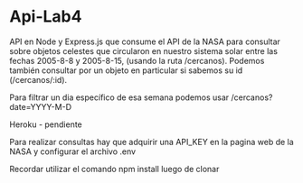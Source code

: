 # Api-Lab4
API en Node y Express.js que consume el API de la NASA para consultar sobre objetos celestes que circularon en nuestro sistema solar entre las fechas 2005-8-8 y 2005-8-15, (usando la ruta /cercanos). Podemos también consultar por un objeto en particular si sabemos su id (/cercanos/:id).

Para filtrar un dia específico de esa semana podemos usar /cercanos?date=YYYY-M-D

Heroku - pendiente

Para realizar consultas hay que adquirir una API_KEY en la pagina web de la NASA y configurar el archivo .env

Recordar utilizar el comando npm install luego de clonar

